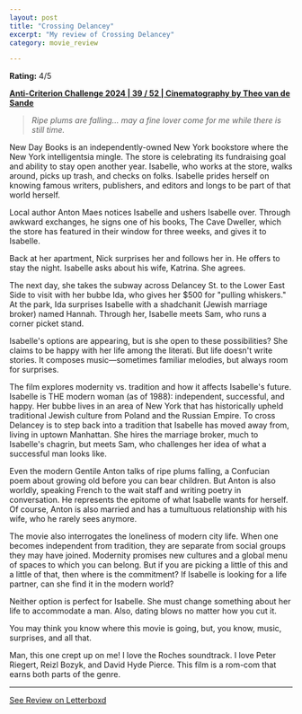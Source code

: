 ```yaml
---
layout: post
title: "Crossing Delancey"
excerpt: "My review of Crossing Delancey"
category: movie_review

---
```


**Rating:** 4/5

<b><a href="https://boxd.it/qBmUY/detail">Anti-Criterion Challenge 2024 | 39 / 52 | Cinematography by Theo van de Sande</a></b>

<blockquote><i>Ripe plums are falling… may a fine lover come for me while there is still time.</i></blockquote>

New Day Books is an independently-owned New York bookstore where the New York intelligentsia mingle. The store is celebrating its fundraising goal and ability to stay open another year. Isabelle, who works at the store, walks around, picks up trash, and checks on folks. Isabelle prides herself on knowing famous writers, publishers, and editors and longs to be part of that world herself.

Local author Anton Maes notices Isabelle and ushers Isabelle over. Through awkward exchanges, he signs one of his books, The Cave Dweller, which the store has featured in their window for three weeks, and gives it to Isabelle.

Back at her apartment, Nick surprises her and follows her in. He offers to stay the night. Isabelle asks about his wife, Katrina. She agrees.

The next day, she takes the subway across Delancey St. to the Lower East Side to visit with her bubbe Ida, who gives her $500 for "pulling whiskers." At the park, Ida surprises Isabelle with a shadchanit (Jewish marriage broker) named Hannah. Through her, Isabelle meets Sam, who runs a corner picket stand.

Isabelle's options are appearing, but is she open to these possibilities? She claims to be happy with her life among the literati. But life doesn't write stories. It composes music—sometimes familiar melodies, but always room for surprises.

The film explores modernity vs. tradition and how it affects Isabelle's future. Isabelle is THE modern woman (as of 1988): independent, successful, and happy. Her bubbe lives in an area of New York that has historically upheld traditional Jewish culture from Poland and the Russian Empire. To cross Delancey is to step back into a tradition that Isabelle has moved away from, living in uptown Manhattan. She hires the marriage broker, much to Isabelle's chagrin, but meets Sam, who challenges her idea of what a successful man looks like.

Even the modern Gentile Anton talks of ripe plums falling, a Confucian poem about growing old before you can bear children. But Anton is also worldly, speaking French to the wait staff and writing poetry in conversation. He represents the epitome of what Isabelle wants for herself. Of course, Anton is also married and has a tumultuous relationship with his wife, who he rarely sees anymore.

The movie also interrogates the loneliness of modern city life. When one becomes independent from tradition, they are separate from social groups they may have joined. Modernity promises new cultures and a global menu of spaces to which you can belong. But if you are picking a little of this and a little of that, then where is the commitment? If Isabelle is looking for a life partner, can she find it in the modern world?

Neither option is perfect for Isabelle. She must change something about her life to accommodate a man. Also, dating blows no matter how you cut it.

You may think you know where this movie is going, but, you know, music, surprises, and all that.

Man, this one crept up on me! I love the Roches soundtrack. I love Peter Riegert, Reizl Bozyk, and David Hyde Pierce. This film is a rom-com that earns both parts of the genre.

<hr>

[See Review on Letterboxd](https://boxd.it/8KaXbF)
